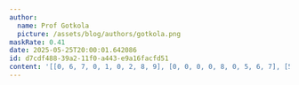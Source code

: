 ```yaml
---
author:
  name: Prof Gotkola
  picture: /assets/blog/authors/gotkola.png
maskRate: 0.41
date: 2025-05-25T20:00:01.642086
id: d7cdf488-39a2-11f0-a443-e9a16facfd51
content: '[[0, 6, 7, 0, 1, 0, 2, 8, 9], [0, 0, 0, 0, 8, 0, 5, 6, 7], [5, 9, 0, 0, 7, 0, 0, 4, 3], [0, 2, 6, 0, 4, 9, 0, 3, 0], [3, 8, 9, 7, 5, 2, 0, 0, 0], [0, 5, 4, 3, 0, 1, 9, 2, 0], [0, 0, 3, 0, 2, 8, 6, 0, 4], [0, 0, 0, 4, 3, 7, 8, 0, 2], [8, 0, 2, 6, 0, 0, 3, 7, 1]]'
---
```

